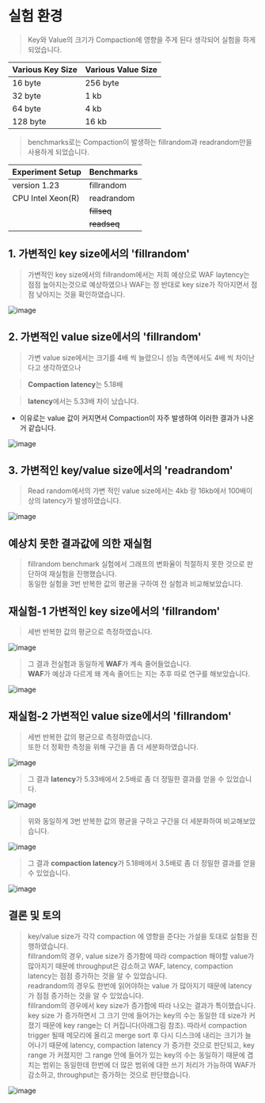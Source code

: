# 실험 환경
> Key와 Value의 크기가 Compaction에 영향을 주게 된다 생각되어 실험을 하게되었습니다.


|Various **Key** Size |Various **Value** Size |
|---|---|
|16 byte|256 byte|
|32 byte|1 kb|
|64 byte|4 kb|
|128 byte|16 kb|

> benchmarks로는 Compaction이 발생하는 fillrandom과 readrandom만을 사용하게 되었습니다. 

|Experiment Setup | Benchmarks |
|---|---|
|version 1.23|fillrandom|
|CPU Intel Xeon(R)|readrandom|
||~~fillseq~~|
||~~readseq~~|

## 1.  가변적인 key size에서의 'fillrandom'
> 가변적인 key size에서의 fillrandom에서는 저희 예상으로 WAF laytency는 점점 높아지는것으로 예상하였으나 WAF는 정 반대로 key size가 작아지면서 점점 낮아지는 것을 확인하였습니다.

![image](https://user-images.githubusercontent.com/86946575/181190994-d47ec06f-3ca6-4589-9c33-b9b075662053.png)

## 2.  가변적인 value size에서의 'fillrandom'
> 가변 value size에서는 크기를 4배 씩 늘렸으니 성능 측면에서도 4배 씩 차이난 다고 생각하였으나 

>**Compaction latency**는 5.18배

>**latency**에서는  5.33배 차이 났습니다.
-  이유로는 value 값이 커지면서 Compaction이 자주 발생하여 이러한 결과가 나온거 같습니다.

![image](https://user-images.githubusercontent.com/86946575/181191389-3b6f2350-37fc-4d1c-9d3f-0c3f1925a744.png)


## 3. 가변적인 key/value size에서의 'readrandom'
> Read random에서의 가변 적인 value size에서는  4kb 랑  16kb에서 100배이상의 latency가 발생하였습니다.

![image](https://user-images.githubusercontent.com/86946575/181191670-7da09cdf-5b99-41e8-a8fa-6650fb9567e1.png)

## 예상치 못한 결과값에 의한 재실험
> fillrandom benchmark 실험에서 그래프의 변화율이 적절하지 못한 것으로 판단하여 재실험을 진행했습니다.  
> 동일한 실험을 3번 반복한 값의 평균을 구하여 전 실험과 비교해보았습니다.

## 재실험-1  가변적인 key size에서의 'fillrandom'
> 세번 반복한 값의 평균으로 측정하였습니다.  

![image](https://user-images.githubusercontent.com/106041072/188067454-ab99fc82-ee58-45c2-93d8-5e03cd8285a6.png)

> 그 결과 전실험과 동일하게 **WAF**가 계속 줄어들었습니다.  
> **WAF**가 예상과 다르게 왜 계속 줄어드는 지는 추후 따로 연구를 해보았습니다.

![image](https://user-images.githubusercontent.com/106041072/188067476-fd1f0d75-e041-45d7-ab62-395132b6d600.png)

## 재실험-2  가변적인 value size에서의 'fillrandom'
> 세번 반복한 값의 평균으로 측정하였습니다.  
> 또한 더 정확한 측정을 위해 구간을 좀 더 세분화하였습니다.

![image](https://user-images.githubusercontent.com/106041072/188064488-c6a8640d-c2f2-4d24-bca7-14b12cdbfba9.png)

> 그 결과 **latency**가 5.33배에서 2.5배로 좀 더 정밀한 결과를 얻을 수 있었습니다.

![image](https://user-images.githubusercontent.com/106041072/188066351-8090ecc3-813f-4afb-b960-ed4ae737f1c8.png)


> 위와 동일하게 3번 반복한 값의 평균을 구하고 구간을 더 세분화하여 비교해보았습니다.

![image](https://user-images.githubusercontent.com/106041072/188066684-fe2aa797-0280-4714-ab78-f52e89675a8a.png)

> 그 결과 **compaction latency**가  5.18배에서 3.5배로 좀 더 정밀한 결과를 얻을 수 있었습니다.

![image](https://user-images.githubusercontent.com/106041072/188066725-a0430329-c16c-4e85-a69b-8837ba8613b4.png)

## 결론 및 토의

> key/value size가 각각 compaction 에 영향을 준다는 가설을 토대로 실험을 진행하였습니다.  
> fillrandom의 경우, value size가 증가함에 따라 compaction 해야할 value가 많아지기 때문에 throughput은 감소하고 WAF, latency, compaction latency는 점점 증가하는 것을 알 수 있었습니다.  
> readrandom의 경우도 한번에 읽어야하는 value 가 많아지기 때문에 latency가 점점 증가하는 것을 알 수 있었습니다.  
> fillrandom의 경우에서 key size가 증가함에 따라 나오는 결과가 특이했습니다. key size 가 증가하면서 그 크기 안에 들어가는 key의 수는 동일한 데 size가 커졌기 때문에 key range는 더 커집니다(아래그림 참조). 따라서 compaction trigger 될때 메모리에 올리고 merge sort 후 다시 디스크에 내리는 크기가 늘어나기 때문에 latency, compaction latency 가 증가한 것으로 판단되고, key range 가 커졌지만 그 range 안에 들어가 있는 key의 수는 동일하기 때문에 겹치는 범위는 동일한데 한번에 더 많은 범위에 대한 쓰기 처리가 가능하여 WAF가 감소하고, throughput는 증가하는 것으로 판단했습니다.

![image](https://user-images.githubusercontent.com/106041072/188073166-66f5514e-cc06-4131-bc36-67a923b129da.png)
